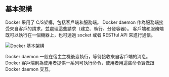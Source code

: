 ## 基本架構
Docker 采用了 C/S架構，包括客戶端和服務端。
Docker daemon 作為服務端接受來自客戶的請求，並處理這些請求（建立、執行、分發容器）。
客戶端和服務端既可以執行在一個機器上，也可透過 socket 或者 RESTful API 來進行通信。

![Docker 基本架構](../_images/docker_arch.png)


Docker daemon 一般在宿主主機後臺執行，等待接收來自客戶端的消息。
Docker 客戶端則為使用者提供一系列可執行命令，使用者用這些命令實做跟 Docker daemon 交互。
